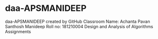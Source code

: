 # daa-APSMANIDEEP
daa-APSMANIDEEP created by GitHub Classroom
Name: Achanta Pavan Santhosh Manideep
Roll no: 181210004
Design and Analysis of Algorithms Assignments
